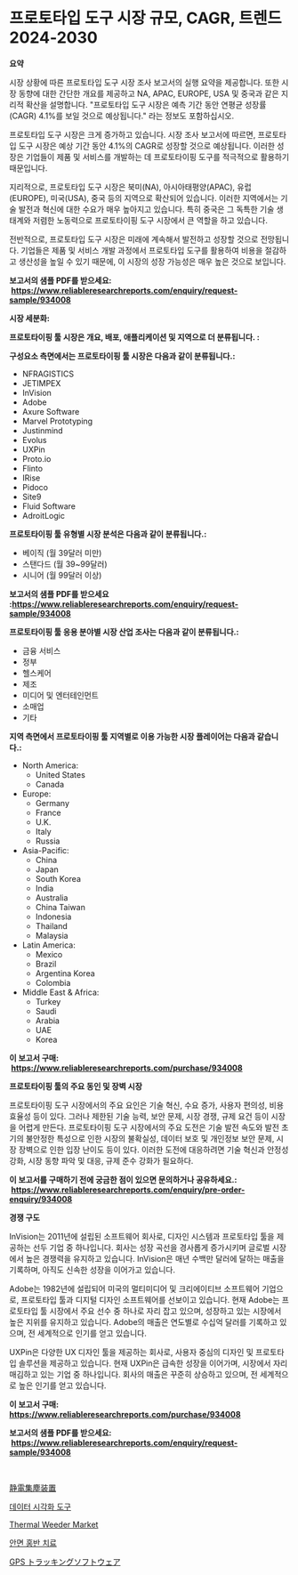 <p><h1>프로토타입 도구 시장 규모, CAGR, 트렌드 2024-2030</h1></p><p><strong>요약</strong></p>
<p><p>시장 상황에 따른 프로토타입 도구 시장 조사 보고서의 실행 요약을 제공합니다. 또한 시장 동향에 대한 간단한 개요를 제공하고 NA, APAC, EUROPE, USA 및 중국과 같은 지리적 확산을 설명합니다. "프로토타입 도구 시장은 예측 기간 동안 연평균 성장률(CAGR) 4.1%를 보일 것으로 예상됩니다." 라는 정보도 포함하십시오.</p><p>프로토타입 도구 시장은 크게 증가하고 있습니다. 시장 조사 보고서에 따르면, 프로토타입 도구 시장은 예상 기간 동안 4.1%의 CAGR로 성장할 것으로 예상됩니다. 이러한 성장은 기업들이 제품 및 서비스를 개발하는 데 프로토타이핑 도구를 적극적으로 활용하기 때문입니다.</p><p>지리적으로, 프로토타입 도구 시장은 북미(NA), 아시아태평양(APAC), 유럽(EUROPE), 미국(USA), 중국 등의 지역으로 확산되어 있습니다. 이러한 지역에서는 기술 발전과 혁신에 대한 수요가 매우 높아지고 있습니다. 특히 중국은 그 독특한 기술 생태계와 저렴한 노동력으로 프로토타이핑 도구 시장에서 큰 역할을 하고 있습니다.</p><p>전반적으로, 프로토타입 도구 시장은 미래에 계속해서 발전하고 성장할 것으로 전망됩니다. 기업들은 제품 및 서비스 개발 과정에서 프로토타입 도구를 활용하여 비용을 절감하고 생산성을 높일 수 있기 때문에, 이 시장의 성장 가능성은 매우 높은 것으로 보입니다.</p></p>
<p><strong>보고서의 샘플 PDF를 받으세요: &nbsp;<a href="https://www.reliableresearchreports.com/enquiry/request-sample/934008">https://www.reliableresearchreports.com/enquiry/request-sample/934008</a></strong></p>
<p><strong>시장 세분화:</strong></p>
<p><strong> 프로토타이핑 툴 시장은 개요, 배포, 애플리케이션 및 지역으로 더 분류됩니다. :</strong></p>
<p><strong>구성요소 측면에서는 프로토타이핑 툴 시장은 다음과 같이 분류됩니다.:</strong></p>
<p><ul><li>NFRAGISTICS</li><li>JETIMPEX</li><li>InVision</li><li>Adobe</li><li>Axure Software</li><li>Marvel Prototyping</li><li>Justinmind</li><li>Evolus</li><li>UXPin</li><li>Proto.io</li><li>Flinto</li><li>IRise</li><li>Pidoco</li><li>Site9</li><li>Fluid Software</li><li>AdroitLogic</li></ul></p>
<p><strong> 프로토타이핑 툴 유형별 시장 분석은 다음과 같이 분류됩니다.:</strong></p>
<p><ul><li>베이직 (월 39달러 미만)</li><li>스탠다드 (월 39~99달러)</li><li>시니어 (월 99달러 이상)</li></ul></p>
<p><strong>보고서의 샘플 PDF를 받으세요 :<a href="https://www.reliableresearchreports.com/enquiry/request-sample/934008">https://www.reliableresearchreports.com/enquiry/request-sample/934008</a></strong></p>
<p><strong> 프로토타이핑 툴 응용 분야별 시장 산업 조사는 다음과 같이 분류됩니다.:</strong></p>
<p><ul><li>금융 서비스</li><li>정부</li><li>헬스케어</li><li>제조</li><li>미디어 및 엔터테인먼트</li><li>소매업</li><li>기타</li></ul></p>
<p><strong>지역 측면에서 프로토타이핑 툴 지역별로 이용 가능한 시장 플레이어는 다음과 같습니다.:</strong></p>
<p><ul>
    <li>
        North America:
        <ul>
            <li>United States</li>
            <li>Canada</li>
        </ul>
    </li>
    <li>
        Europe:
        <ul>
            <li>Germany</li>
            <li>France</li>
            <li>U.K.</li>
            <li>Italy</li>
            <li>Russia</li>
        </ul>
    </li>
    <li>
        Asia-Pacific:
        <ul>
            <li>China</li>
            <li>Japan</li>
            <li>South Korea</li>
            <li>India</li>
            <li>Australia</li>
            <li>China Taiwan</li>
            <li>Indonesia</li>
            <li>Thailand</li>
            <li>Malaysia</li>
        </ul>
    </li>
    <li>
        Latin America:
        <ul>
            <li>Mexico</li>
            <li>Brazil</li>
            <li>Argentina Korea</li>
            <li>Colombia</li>
        </ul>
    </li>
    <li>
        Middle East & Africa:
        <ul>
            <li>Turkey</li>
            <li>Saudi</li>
            <li>Arabia</li>
            <li>UAE</li>
            <li>Korea</li>
        </ul>
    </li>
    </ul></p>
<p><strong>이 보고서 구매: &nbsp;<a href="https://www.reliableresearchreports.com/purchase/934008">https://www.reliableresearchreports.com/purchase/934008</a></strong></p>
<p><strong>프로토타이핑 툴의 주요 동인 및 장벽 시장</strong></p>
<p><p>프로토타이핑 도구 시장에서의 주요 요인은 기술 혁신, 수요 증가, 사용자 편의성, 비용 효율성 등이 있다. 그러나 제한된 기술 능력, 보안 문제, 시장 경쟁, 규제 요건 등이 시장을 어렵게 만든다. 프로토타이핑 도구 시장에서의 주요 도전은 기술 발전 속도와 발전 초기의 불안정한 특성으로 인한 시장의 불확실성, 데이터 보호 및 개인정보 보안 문제, 시장 장벽으로 인한 입장 난이도 등이 있다. 이러한 도전에 대응하려면 기술 혁신과 안정성 강화, 시장 동향 파악 및 대응, 규제 준수 강화가 필요하다.</p></p>
<p><strong>이 보고서를 구매하기 전에 궁금한 점이 있으면 문의하거나 공유하세요.: &nbsp;<a href="https://www.reliableresearchreports.com/enquiry/pre-order-enquiry/934008">https://www.reliableresearchreports.com/enquiry/pre-order-enquiry/934008</a></strong></p>
<p><strong>경쟁 구도</strong></p>
<p><p>InVision는 2011년에 설립된 소프트웨어 회사로, 디자인 시스템과 프로토타입 툴을 제공하는 선두 기업 중 하나입니다. 회사는 성장 곡선을 경사롭게 증가시키며 글로벌 시장에서 높은 경쟁력을 유지하고 있습니다. InVision은 매년 수백만 달러에 달하는 매출을 기록하며, 아직도 신속한 성장을 이어가고 있습니다.</p><p>Adobe는 1982년에 설립되어 미국의 멀티미디어 및 크리에이티브 소프트웨어 기업으로, 프로토타입 툴과 디지털 디자인 소프트웨어를 선보이고 있습니다.  현재 Adobe는 프로토타입 툴 시장에서 주요 선수 중 하나로 자리 잡고 있으며, 성장하고 있는 시장에서 높은 지위를 유지하고 있습니다. Adobe의 매출은 연도별로 수십억 달러를 기록하고 있으며, 전 세계적으로 인기를 얻고 있습니다.</p><p>UXPin은 다양한 UX 디자인 툴을 제공하는 회사로, 사용자 중심의 디자인 및 프로토타입 솔루션을 제공하고 있습니다.  현재 UXPin은 급속한 성장을 이어가며, 시장에서 자리매김하고 있는 기업 중 하나입니다. 회사의 매출은 꾸준히 상승하고 있으며, 전 세계적으로 높은 인기를 얻고 있습니다.</p></p>
<p><strong>이 보고서 구매: &nbsp; <a href="https://www.reliableresearchreports.com/purchase/934008">https://www.reliableresearchreports.com/purchase/934008</a></strong></p>
<p><strong>보고서의 샘플 PDF를 받으세요: &nbsp;<a href="https://www.reliableresearchreports.com/enquiry/request-sample/934008">https://www.reliableresearchreports.com/enquiry/request-sample/934008</a></strong><strong></strong></p>
<p>&nbsp;</p>
<p><p><a href="https://medium.com/@minnieebert2827/%E9%9D%99%E9%9B%BB%E9%9B%86%E5%A1%B5%E8%A3%85%E7%BD%AE%E3%81%AE%E5%B8%82%E5%A0%B4%E3%82%B7%E3%82%A7%E3%82%A2%E3%81%AE%E9%80%B2%E5%8C%96%E3%81%A8%E5%B8%82%E5%A0%B4%E6%88%90%E9%95%B7%E3%83%88%E3%83%AC%E3%83%B3%E3%83%89-2024%E5%B9%B4%E3%81%8B%E3%82%892031%E5%B9%B4%E3%81%BE%E3%81%A7-7ce63d65a8bd">静電集塵装置</a></p><p><a href="https://github.com/jntpkh496620/Market-Research-Report-List-1/blob/main/3088242184256.md">데이터 시각화 도구</a></p><p><a href="https://view.publitas.com/reportprime-1/thermal-weeder-market-size-share-trends-analysis-report-by-application-regional-outlook-competitive-strategies-and-segment-forecasts-2024-2031/">Thermal Weeder Market</a></p><p><a href="https://medium.com/@jerrodhilll68/%EC%95%9E%EC%9C%BC%EB%A1%9C-2024%EB%85%84%EB%B6%80%ED%84%B0-2031%EB%85%84%EA%B9%8C%EC%A7%80-%EC%98%88%EC%83%81%EB%90%98%EB%8A%94-%EC%96%BC%EA%B5%B4-%ED%99%8D%EC%A1%B0-%EC%B9%98%EB%A3%8C-%EC%8B%9C%EC%9E%A5-%EB%8F%99%ED%96%A5%EA%B3%BC-%EC%8B%9C%EC%9E%A5-%EB%B6%84%EC%84%9D-adb3e4d11be7">안면 홍반 치료</a></p><p><a href="https://github.com/bevdtkn4419963/Market-Research-Report-List-1/blob/main/5161057184232.md">GPS トラッキングソフトウェア</a></p></p>
